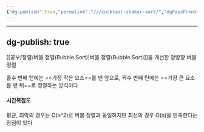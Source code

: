 ```yaml
---
{"dg-publish":true,"permalink":"///cocktail-shaker-sort/","dgPassFrontmatter":true}
---
```



---
dg-publish: true
---
[[공부/정렬/버블 정렬(Bubble Sort)\|버블 정렬(Bubble Sort)]]을 개선한 양방향 버블 정렬

홀수 번째 턴에는 ==가장 작은 요소==를 맨 앞으로,
짝수 번째 턴에는 ==가장 큰 요소를 맨 뒤==로 정렬하는 방식이다

#### 시간복잡도
평균, 최악의 경우는 O(n^2)로 버블 정렬과 동일하지만
최선의 경우 O(n)을 만족한다는 장점이 있다